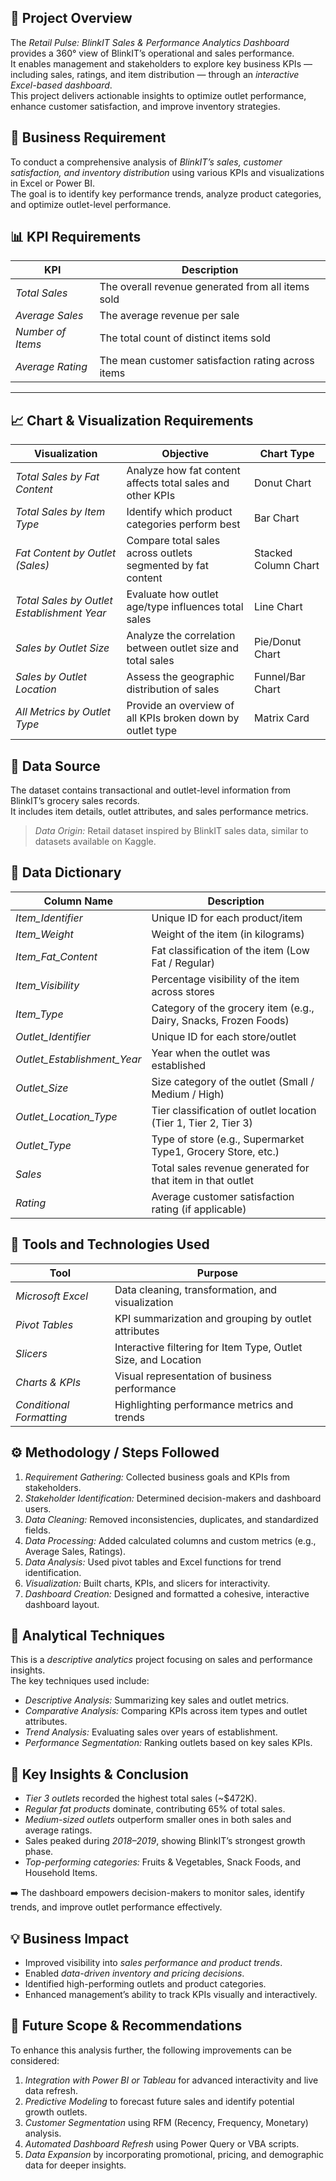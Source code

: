 ## 📘 Project Overview
The *Retail Pulse: BlinkIT Sales & Performance Analytics Dashboard* provides a 360° view of BlinkIT’s operational and sales performance.  
It enables management and stakeholders to explore key business KPIs — including sales, ratings, and item distribution — through an *interactive Excel-based dashboard*.  
This project delivers actionable insights to optimize outlet performance, enhance customer satisfaction, and improve inventory strategies.



## 🎯 Business Requirement
To conduct a comprehensive analysis of *BlinkIT’s sales, customer satisfaction, and inventory distribution* using various KPIs and visualizations in Excel or Power BI.  
The goal is to identify key performance trends, analyze product categories, and optimize outlet-level performance.



## 📊 KPI Requirements

| KPI | Description |
|------|--------------|
| *Total Sales* | The overall revenue generated from all items sold |
| *Average Sales* | The average revenue per sale |
| *Number of Items* | The total count of distinct items sold |
| *Average Rating* | The mean customer satisfaction rating across items |

---

## 📈 Chart & Visualization Requirements

| Visualization | Objective | Chart Type |
|----------------|------------|-------------|
| *Total Sales by Fat Content* | Analyze how fat content affects total sales and other KPIs | Donut Chart |
| *Total Sales by Item Type* | Identify which product categories perform best | Bar Chart |
| *Fat Content by Outlet (Sales)* | Compare total sales across outlets segmented by fat content | Stacked Column Chart |
| *Total Sales by Outlet Establishment Year* | Evaluate how outlet age/type influences total sales | Line Chart |
| *Sales by Outlet Size* | Analyze the correlation between outlet size and total sales | Pie/Donut Chart |
| *Sales by Outlet Location* | Assess the geographic distribution of sales | Funnel/Bar Chart |
| *All Metrics by Outlet Type* | Provide an overview of all KPIs broken down by outlet type | Matrix Card |



## 🧮 Data Source
The dataset contains transactional and outlet-level information from BlinkIT’s grocery sales records.  
It includes item details, outlet attributes, and sales performance metrics.

> *Data Origin:* Retail dataset inspired by BlinkIT sales data, similar to datasets available on Kaggle.



## 📑 Data Dictionary

| Column Name | Description |
|--------------|-------------|
| *Item_Identifier* | Unique ID for each product/item |
| *Item_Weight* | Weight of the item (in kilograms) |
| *Item_Fat_Content* | Fat classification of the item (Low Fat / Regular) |
| *Item_Visibility* | Percentage visibility of the item across stores |
| *Item_Type* | Category of the grocery item (e.g., Dairy, Snacks, Frozen Foods) |
| *Outlet_Identifier* | Unique ID for each store/outlet |
| *Outlet_Establishment_Year* | Year when the outlet was established |
| *Outlet_Size* | Size category of the outlet (Small / Medium / High) |
| *Outlet_Location_Type* | Tier classification of outlet location (Tier 1, Tier 2, Tier 3) |
| *Outlet_Type* | Type of store (e.g., Supermarket Type1, Grocery Store, etc.) |
| *Sales* | Total sales revenue generated for that item in that outlet |
| *Rating* | Average customer satisfaction rating (if applicable) |



## 🧰 Tools and Technologies Used
| Tool | Purpose |
|------|----------|
| *Microsoft Excel* | Data cleaning, transformation, and visualization |
| *Pivot Tables* | KPI summarization and grouping by outlet attributes |
| *Slicers* | Interactive filtering for Item Type, Outlet Size, and Location |
| *Charts & KPIs* | Visual representation of business performance |
| *Conditional Formatting* | Highlighting performance metrics and trends |



## ⚙️ Methodology / Steps Followed
1. *Requirement Gathering:* Collected business goals and KPIs from stakeholders.  
2. *Stakeholder Identification:* Determined decision-makers and dashboard users.  
3. *Data Cleaning:* Removed inconsistencies, duplicates, and standardized fields.  
4. *Data Processing:* Added calculated columns and custom metrics (e.g., Average Sales, Ratings).  
5. *Data Analysis:* Used pivot tables and Excel functions for trend identification.  
6. *Visualization:* Built charts, KPIs, and slicers for interactivity.  
7. *Dashboard Creation:* Designed and formatted a cohesive, interactive dashboard layout.



## 🤖 Analytical Techniques
This is a *descriptive analytics* project focusing on sales and performance insights.  
The key techniques used include:
- *Descriptive Analysis:* Summarizing key sales and outlet metrics.  
- *Comparative Analysis:* Comparing KPIs across item types and outlet attributes.  
- *Trend Analysis:* Evaluating sales over years of establishment.  
- *Performance Segmentation:* Ranking outlets based on key sales KPIs.



## 🧠 Key Insights & Conclusion
- *Tier 3 outlets* recorded the highest total sales (~$472K).  
- *Regular fat products* dominate, contributing 65% of total sales.  
- *Medium-sized outlets* outperform smaller ones in both sales and average ratings.  
- Sales peaked during *2018–2019*, showing BlinkIT’s strongest growth phase.  
- *Top-performing categories:* Fruits & Vegetables, Snack Foods, and Household Items.  

➡️ The dashboard empowers decision-makers to monitor sales, identify trends, and improve outlet performance effectively.



## 💡 Business Impact
- Improved visibility into *sales performance and product trends*.  
- Enabled *data-driven inventory and pricing decisions*.  
- Identified high-performing outlets and product categories.  
- Enhanced management’s ability to track KPIs visually and interactively.



## 🔮 Future Scope & Recommendations
To enhance this analysis further, the following improvements can be considered:
1. *Integration with Power BI or Tableau* for advanced interactivity and live data refresh.  
2. *Predictive Modeling* to forecast future sales and identify potential growth outlets.  
3. *Customer Segmentation* using RFM (Recency, Frequency, Monetary) analysis.  
4. *Automated Dashboard Refresh* using Power Query or VBA scripts.  
5. *Data Expansion* by incorporating promotional, pricing, and demographic data for deeper insights.

